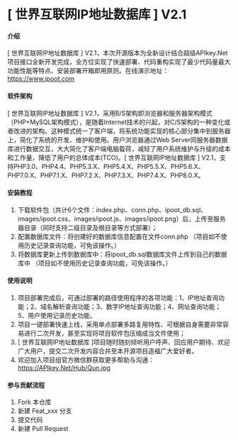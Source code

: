 # [ 世界互联网IP地址数据库 ] V2.1

#### 介绍
[ 世界互联网IP地址数据库 ] V2.1，本次开源版本为全新设计结合超级APIkey.Net项目接口全新开发完成，全方位实现了快速部署、代码重构实现了最少代码量最大功能性能等特点、安装部署开箱即用原则。在线演示地址：https://www.ipoot.com


#### 软件架构
[ 世界互联网IP地址数据库 ] V2.1，采用B/S架构即浏览器和服务器架构模式（PHP+MySQL架构模式），是随着Internet技术的兴起，对C/S架构的一种变化或者改进的架构。这种模式统一了客户端，将系统功能实现的核心部分集中到服务器上，简化了系统的开发、维护和使用。用户浏览器通过Web Server同服务器数据库进行数据交互，大大简化了客户端电脑载荷，减轻了用户系统维护与升级的成本和工作量，降低了用户的总体成本(TCO)。[ 世界互联网IP地址数据库 ] V2.1，支持PHP3.0、PHP4.4、PHP5.3.X、PHP5.4.X、PHP5.5.X、PHP5.6.X、PHP7.0.X、PHP7.1.X、PHP7.2.X、PHP7.3.X、PHP7.4.X、PHP8.0.X。


#### 安装教程

1.  下载软件包（共计6个文件：index.php、conn.php、ipoot_db.sql、images/ipoot.css、images/ipoot.js、images/ipoot.png）后，上传至服务器目录（同时支持二级目录及根目录等方式部署）；
2.  配置数据库文件：将创建好的数据库信息配置在文件conn.php （项目如不使用历史记录查询功能，可免该操作。）
3.  将数据库更新上传到数据库中：将ipoot_db.sql数据库文件上传到自己的数据库中 （项目如不使用历史记录查询功能，可免该操作。）

#### 使用说明

1.  项目部署完成后，可通过部署的路径使用程序的各项功能：1、IP地址查询功能；2、域名解析查询功能；3、数字IP地址查询功能；4、网址查询功能；5、用户使用记录历史功能。
2.  项目一键部署快速上线，采用单点部署多路复用特性、可根据自身需要非常容易进行二次开发，甚至实现将项目软件包压缩成当文件使用；
3.  [ 世界互联网IP地址数据库 ]项目随时随刻倾听用户呼声、回应用户期待、欢迎广大用户，提交二次开发内容合并至本开源项目造福广大爱好者。
4.  欢迎加入项目组官方微信群获取更多帮助与沟通：https://APIkey.Net/Hub/Qun.jpg

#### 参与贡献流程

1.  Fork 本仓库
2.  新建 Feat_xxx 分支
3.  提交代码
4.  新建 Pull Request
